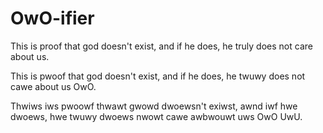 # OwO-ifier

This is proof that god doesn't exist, and if he does, he truly does not care about us.

This is pwoof that god doesn't exist, and if he does, he twuwy does not cawe about us OwO.

Thwiws iws pwoowf thwawt gwowd dwoewsn't exiwst, awnd iwf hwe dwoews, hwe twuwy dwoews nwowt cawe awbwouwt uws OwO UwU.
